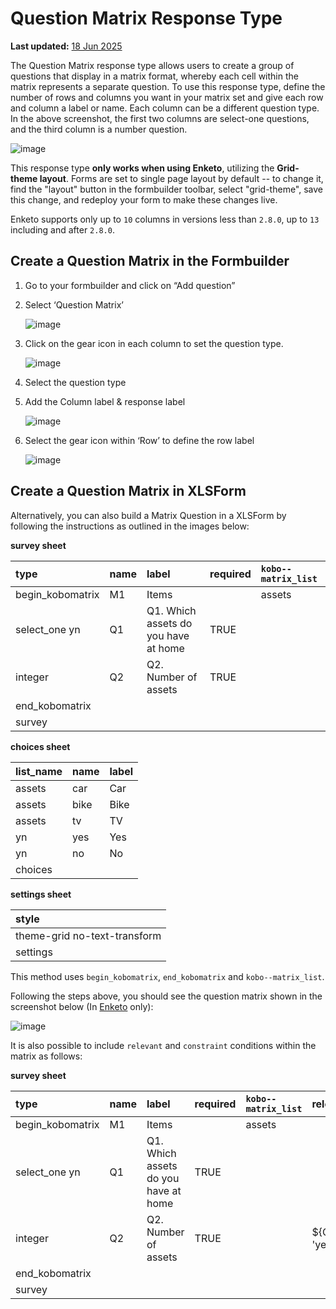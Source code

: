 # Question Matrix Response Type
**Last updated:** <a href="https://github.com/kobotoolbox/docs/blob/4e250d5c878e7be6e10edca655079440fc25070c/source/matrix_response.md" class="reference">18 Jun 2025</a>

The Question Matrix response type allows users to create a group of questions
that display in a matrix format, whereby each cell within the matrix represents
a separate question. To use this response type, define the number of rows and
columns you want in your matrix set and give each row and column a label or
name. Each column can be a different question type. In the above screenshot, the
first two columns are select-one questions, and the third column is a number
question.

![image](/images/matrix_response/matrix_example.png)

<p class="note">This response type <strong>only works when using Enketo</strong>, utilizing the <strong>Grid-theme layout</strong>. Forms are set to single page layout by default -- to change it, find the "layout" button in the formbuilder toolbar, select "grid-theme", save this change, and redeploy your form to make these changes live.</p>

<p class='note'>Enketo supports only up to <code>10</code> columns in versions less than <code>2.8.0</code>, up to <code>13</code> including and after <code>2.8.0</code>.</p>

## Create a Question Matrix in the Formbuilder

1. Go to your formbuilder and click on “Add question”
2. Select ‘Question Matrix’

    ![image](/images/matrix_response/question_matrix.png)

3. Click on the gear icon in each column to set the question type.

    ![image](/images/matrix_response/question_type.png)

4. Select the question type

5. Add the Column label & response label

    ![image](/images/matrix_response/label_response.png)

6. Select the gear icon within ‘Row’ to define the row label

    ![image](/images/matrix_response/row.png)

## Create a Question Matrix in XLSForm

Alternatively, you can also build a Matrix Question in a XLSForm by following
the instructions as outlined in the images below:

**survey sheet**

| type             | name | label                                | required | `kobo--matrix_list` |
| :--------------- | :--- | :----------------------------------- | :------- | :----------------   |
| begin_kobomatrix | M1   | Items                                |          | assets              |
| select_one yn    | Q1   | Q1. Which assets do you have at home | TRUE     |                     |
| integer          | Q2   | Q2. Number of assets                 | TRUE     |                     |
| end_kobomatrix   |      |                                      |          |                     |
| survey |

**choices sheet**

| list_name | name | label |
| :-------- | :--- | :---- |
| assets    | car  | Car   |
| assets    | bike | Bike  |
| assets    | tv   | TV    |
| yn        | yes  | Yes   |
| yn        | no   | No    |
| choices |

**settings sheet**

| style                        |
| :--------------------------- |
| theme-grid no-text-transform |
| settings |

<p class="note">This method uses <code>begin_kobomatrix</code>,
<code>end_kobomatrix</code> and <code>kobo--matrix_list</code>.</p>

Following the steps above, you should see the question matrix shown in the
screenshot below (In [Enketo](data_through_webforms.md) only):

![image](/images/matrix_response/preview.png)

It is also possible to include `relevant` and `constraint` conditions within the
matrix as follows:

**survey sheet**

| type             | name | label                                | required | `kobo--matrix_list` | relevant      | constraint |
| :--------------- | :--- | :----------------------------------- | :------- | :----------------   | :------------ | :--------- |
| begin_kobomatrix | M1   | Items                                |          | assets              |               |            |
| select_one yn    | Q1   | Q1. Which assets do you have at home | TRUE     |                     |               |            |
| integer          | Q2   | Q2. Number of assets                 | TRUE     |                     | ${Q1} = 'yes' | . > 2      |
| end_kobomatrix   |      |                                      |          |                     |               |            |
| survey |
